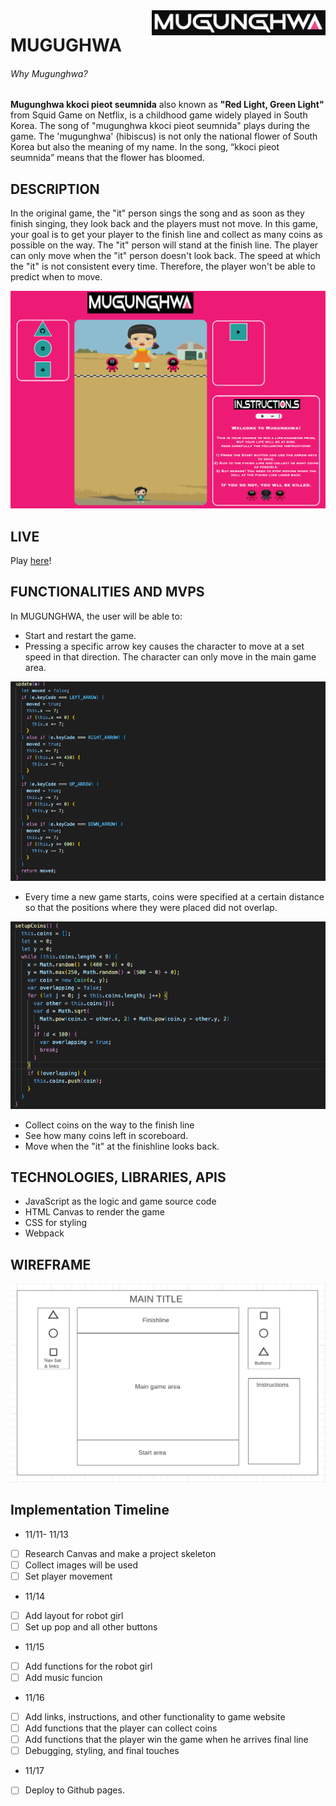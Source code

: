 <a>
  <img 
    src="./img/title.png"
    alt="logo" height="40" align="right"
  />
</a>

# MUGUGHWA

###### Why Mugunghwa?

**Mugunghwa kkoci pieot seumnida** also known as  __"Red Light, Green Light"__ from Squid Game on Netflix, is a childhood game widely played in South Korea. The song of "mugunghwa kkoci pieot seumnida" plays during the game. The 'mugunghwa' (hibiscus) is not only the national flower of South Korea but also the meaning of my name. In the song, “kkoci pieot seumnida” means that the flower has bloomed. 


## DESCRIPTION
In the original game, the "it" person sings the song and as soon as they finish singing, they look back and the players must not move. In this game, your goal is to get your player to the finish line and collect as many coins as possible on the way. The "it" person will stand at the finish line. The player can only move when the "it" person doesn't look back. The speed at which the "it" is not consistent every time. Therefore, the player won't be able to predict when to move.

![Mugunghwa](./img/layout.png)


## LIVE
Play [here](https://kkj2010.github.io/Javascript-Project/)!


## FUNCTIONALITIES AND MVPS 
In MUGUNGHWA, the user will be able to:
* Start and restart the game.
* Pressing a specific arrow key causes the character to move at a set speed in that direction.
The character can only move in the main game area.

![code](./img/codemovement.png)
* Every time a new game starts, coins were specified at a certain distance so that the positions where they were placed did not overlap.

![code](./img/codecoin.png)
* Collect coins on the way to the finish line 
* See how many coins left in scoreboard.
* Move when the "it" at the finishline looks back.


## TECHNOLOGIES, LIBRARIES, APIS
* JavaScript as the logic and game source code
* HTML Canvas to render the game
* CSS for styling
* Webpack


## WIREFRAME
![This is an image](./img/wireframe.png)


## Implementation Timeline
* 11/11- 11/13
- [ ] Research Canvas and make a project skeleton
- [ ] Collect images will be used
- [ ] Set player movement

* 11/14
- [ ] Add layout for robot girl
- [ ] Set up pop and all other buttons

* 11/15
- [ ] Add functions for the robot girl 
- [ ] Add music funcion

* 11/16
- [ ] Add links, instructions, and other functionality to game website
- [ ] Add functions that the player can collect coins 
- [ ] Add functions that the player win the game when he arrives final line
- [ ] Debugging, styling, and final touches

* 11/17
- [ ] Deploy to Github pages.